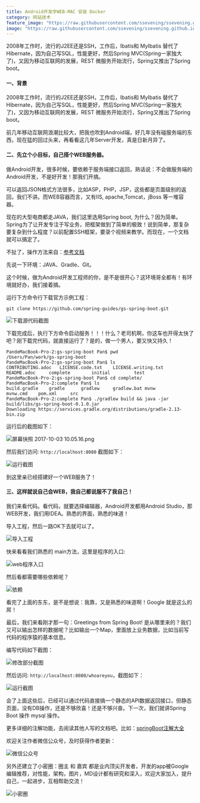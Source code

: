 ```yaml
---
title: Android开发学WEB-MAC 安装 Docker
category: 网站技术
feature_image: "https://raw.githubusercontent.com/ssevening/ssevening.github.io/master/assets/android.png"
image: "https://raw.githubusercontent.com/ssevening/ssevening.github.io/master/assets/android.png"
---
```


2008年工作时，流行的J2EE还是SSH，工作后，Ibatis和 MyIbatis 替代了Hibernate，因为自己写SQL，性能更好，然后Spring MVC(Spring一家独大了)，又因为移动互联网的发展，REST 微服务开始流行，Spring又推出了Spring boot。


<!-- more -->

#### 一、背景

2008年工作时，流行的J2EE还是SSH，工作后，Ibatis和 MyIbatis 替代了Hibernate，因为自己写SQL，性能更好，然后Spring MVC(Spring一家独大了)，又因为移动互联网的发展，REST 微服务开始流行，Spring又推出了Spring boot。

前几年移动互联网浪潮比较大，把我也吹到Android端，好几年没有碰服务端的东西，现在猛的回过头来，再看看这几年Server开发，真是日新月异了。

#### 二、先立个小目标，自己搭个WEB服务器。

做Android开发，很多时候，要依赖于服务端接口返回，熟话说：不会做服务端的Android开发，不是好开发！那我们开搞。

可以返回JSON格式方法很多，比如ASP，PHP，JSP，这些都是页面级别的返回，我们不讲。而WEB容器而言，又有IIS, apache,Tomcat，jBoss 等一堆容器。

现在的大型电商都走JAVA，我们这里选用Spring boot, 为什么？因为简单。Spring为了让开发专注于写业务，把框架做到了简单的极致！说到简单，那复杂要复杂到什么程度？以前配置SSH框架，要录个视频来教学。而现在，一个文档就可以搞定了。

不扯了，操作方法来自：[参考文档](https://spring.io/guides/gs/spring-boot/)

先说一下环境：JAVA、Gradle、Git。

这个时候，做为Android开发工程师的你，是不是很开心？这环境哥全都有！有环境就好办，我们接着搞。

运行下方命令行下载官方示例工程：

```git clone https://github.com/spring-guides/gs-spring-boot.git```

![下载源代码截图](http://upload-images.jianshu.io/upload_images/5649240-584828ee119f854f.png?imageMogr2/auto-orient/strip%7CimageView2/2/w/1240)

下载完成后，执行下方命令启动服务！！！什么？老司机啊，你这车也开得太快了吧？刚下载完代码，就直接运行了？是的，做一个男人，要又快又持久！

```
PandeMacBook-Pro-2:gs-spring-boot Pan$ pwd
/Users/Pan/work/gs-spring-boot
PandeMacBook-Pro-2:gs-spring-boot Pan$ ls
CONTRIBUTING.adoc	LICENSE.code.txt	LICENSE.writing.txt	README.adoc		complete		initial			test
PandeMacBook-Pro-2:gs-spring-boot Pan$ cd complete/
PandeMacBook-Pro-2:complete Pan$ ls
build.gradle	gradle		gradlew		gradlew.bat	mvnw		mvnw.cmd	pom.xml		src
PandeMacBook-Pro-2:complete Pan$ ./gradlew build && java -jar build/libs/gs-spring-boot-0.1.0.jar
Downloading https://services.gradle.org/distributions/gradle-2.13-bin.zip

```

运行后的截图如下：

![屏幕快照 2017-10-03 10.05.16.png](http://upload-images.jianshu.io/upload_images/5649240-59e6123f4bf9516c.png?imageMogr2/auto-orient/strip%7CimageView2/2/w/1240)

然后我们访问: ```http://localhost:8080``` 截图如下：

![运行截图](http://upload-images.jianshu.io/upload_images/5649240-7ca1cc05327250a4.png?imageMogr2/auto-orient/strip%7CimageView2/2/w/1240)

到这里亲已经搭建好一个WEB服务了！


#### 三、这样就说自己会WEB，我自己都说服不了我自己！

我们来看代码。看代码，就要选择编辑器，Android开发都用Android Studio，那WEB开发，我们用IDEA。熟悉的界面，熟悉的味道！

导入工程，然后一路OK下去就可以了。

![导入工程](http://upload-images.jianshu.io/upload_images/5649240-a99a227e7e45c468.png?imageMogr2/auto-orient/strip%7CimageView2/2/w/1240)

快来看看我们熟悉的 main方法，这里是程序的入口:

![web程序入口](http://upload-images.jianshu.io/upload_images/5649240-ac2197768b5edb56.png?imageMogr2/auto-orient/strip%7CimageView2/2/w/1240)

然后看都需要哪些依赖呢？

![依赖](http://upload-images.jianshu.io/upload_images/5649240-39e517e09220890b.png?imageMogr2/auto-orient/strip%7CimageView2/2/w/1240)

看完了上面的东东，是不是想说：我靠，又是熟悉的味道啊！Google 就是这么的屌！

最后，我们来看刚才那一句：Greetings from Spring Boot! 是从哪里来的？我们又可以输出怎样的数据呢？比如输出一个Map，里面放上业务数据，比如当前写代码的程序猿的基本信息。

编写代码如下截图：

![修改部分截图](http://upload-images.jianshu.io/upload_images/5649240-8f2f4c2fbff62b63.png?imageMogr2/auto-orient/strip%7CimageView2/2/w/1240)


然后访问: ```http://localhost:8080/whoareyou```，截图如下：


![运行截图](http://upload-images.jianshu.io/upload_images/5649240-e878bb8cbee4553e.png?imageMogr2/auto-orient/strip%7CimageView2/2/w/1240)


会了上面这些后，已经可以通过代码直接搞一个静态的API数据返回接口，但静态页面，没有DB操作，还是不够欣喜！还是不够兴奋。下一次，我们就讲Spring Boot 操作 mysql 操作。

更多详细的注解功能，去阅读其他人写的文档吧。比如：[springBoot注解大全](http://www.cnblogs.com/tanwei81/p/6814022.html)

欢迎关注作者微信公众号，及时获得作者更新：

![微信公众号](https://ssevening.github.io/assets/weichat_qrcode.jpg)

另外还建立了小密圈：圈主 和 嘉宾 都是业内顶尖开发者，开发的app被Google 编辑推荐，对性能，架构，图片，MD设计都有研究和深入，欢迎大家加入，提升自己，一起进步，互相帮助交流！

![小密圈](https://ssevening.github.io/assets/mi_qrcode.png)